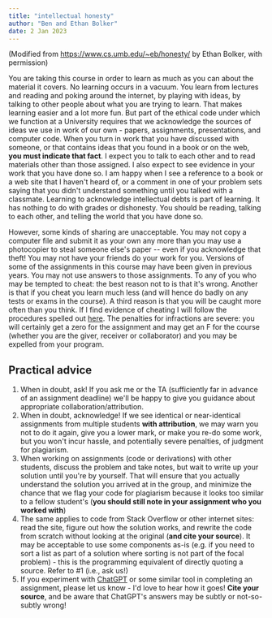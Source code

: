 ```yaml
---
title: "intellectual honesty"
author: "Ben and Ethan Bolker"
date: 2 Jan 2023
---
```


(Modified from https://www.cs.umb.edu/~eb/honesty/ by Ethan Bolker, with permission)

You are taking this course in order to learn as much as you can about the material it covers. No learning occurs in a vacuum. You learn from lectures and reading and poking around the internet, by playing with ideas, by talking to other people about what you are trying to learn. That makes learning easier and a lot more fun. But part of the ethical code under which we function at a University requires that we acknowledge the sources of ideas we use in work of our own - papers, assignments, presentations, and computer code. When you turn in work that you have discussed with someone, or that contains ideas that you found in a book or on the web, **you must indicate that fact**. I expect you to talk to each other and to read materials other than those assigned. I also expect to see evidence in your work that you have done so. I am happy when I see a reference to a book or a web site that I haven't heard of, or a comment in one of your problem sets saying that you didn't understand something until you talked with a classmate. Learning to acknowledge intellectual debts is part of learning. It has nothing to do with grades or dishonesty. You should be reading, talking to each other, and telling the world that you have done so.

However, some kinds of sharing are unacceptable. You may not copy a computer file and submit it as your own any more than you may use a photocopier to steal someone else's paper -- even if you acknowledge that theft! You may not have your friends do your work for you. Versions of some of the assignments in this course may have been given in previous years. You may not use answers to those assignments. To any of you who may be tempted to cheat: the best reason not to is that it's wrong. Another is that if you cheat you learn much less (and will hence do badly on any tests or exams in the course). A third reason is that you will be caught more often than you think. If I find evidence of cheating I will follow the procedures spelled out [here](https://www.mcmaster.ca/academicintegrity/instructors/processdishonesty/index.html).
The penalties for infractions are severe: you will certainly get a zero for the assignment and may get an F for the course (whether you are the giver, receiver or collaborator) and you may be expelled from your program.

## Practical advice

1. When in doubt, ask! If you ask me or the TA (sufficiently far in advance of an assignment deadline) we'll be happy to give you guidance about appropriate collaboration/attribution.
2. When in doubt, acknowledge! If we see identical or near-identical assignments from multiple students **with attribution**, we may warn you not to do it again, give you a lower mark, or make you re-do some work, but you won't incur hassle, and potentially severe penalties, of judgment for plagiarism.
3. When working on assignments (code or derivations) with other students, discuss the problem and take notes, but wait to write up your solution until you're by yourself. That will ensure that you actually understand the solution you arrived at in the group, and minimize the chance that we flag your code for plagiarism because it looks too similar to a fellow student's (**you should still note in your assignment who you worked with**)
4. The same applies to code from Stack Overflow or other internet sites: read the site, figure out how the solution works, and rewrite the code from scratch without looking at the original (**and cite your source**). It may be acceptable to use some components as-is (e.g. if you need to sort a list as part of a solution where sorting is not part of the focal problem) - this is the programming equivalent of directly quoting a source. Refer to #1 (i.e., ask us!)
5. If you experiment with [ChatGPT](https://openai.com/blog/chatgpt/) or some similar tool in completing an assignment, please let us know - I'd love to hear how it goes! **Cite your source**, and be aware that ChatGPT's answers may be subtly or not-so-subtly wrong!


